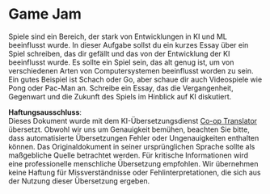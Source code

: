 <!--
CO_OP_TRANSLATOR_METADATA:
{
  "original_hash": "702dc1df5d0285dbe4d04bee982d183e",
  "translation_date": "2025-08-24T09:33:36+00:00",
  "source_file": "lessons/1-Intro/assignment.md",
  "language_code": "de"
}
-->
# Game Jam

Spiele sind ein Bereich, der stark von Entwicklungen in KI und ML beeinflusst wurde. In dieser Aufgabe sollst du ein kurzes Essay über ein Spiel schreiben, das dir gefällt und das von der Entwicklung der KI beeinflusst wurde. Es sollte ein Spiel sein, das alt genug ist, um von verschiedenen Arten von Computersystemen beeinflusst worden zu sein. Ein gutes Beispiel ist Schach oder Go, aber schaue dir auch Videospiele wie Pong oder Pac-Man an. Schreibe ein Essay, das die Vergangenheit, Gegenwart und die Zukunft des Spiels im Hinblick auf KI diskutiert.

**Haftungsausschluss**:  
Dieses Dokument wurde mit dem KI-Übersetzungsdienst [Co-op Translator](https://github.com/Azure/co-op-translator) übersetzt. Obwohl wir uns um Genauigkeit bemühen, beachten Sie bitte, dass automatisierte Übersetzungen Fehler oder Ungenauigkeiten enthalten können. Das Originaldokument in seiner ursprünglichen Sprache sollte als maßgebliche Quelle betrachtet werden. Für kritische Informationen wird eine professionelle menschliche Übersetzung empfohlen. Wir übernehmen keine Haftung für Missverständnisse oder Fehlinterpretationen, die sich aus der Nutzung dieser Übersetzung ergeben.